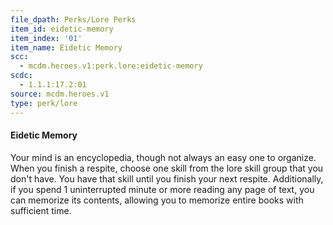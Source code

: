 ```yaml
---
file_dpath: Perks/Lore Perks
item_id: eidetic-memory
item_index: '01'
item_name: Eidetic Memory
scc:
  - mcdm.heroes.v1:perk.lore:eidetic-memory
scdc:
  - 1.1.1:17.2:01
source: mcdm.heroes.v1
type: perk/lore
---
```


#### Eidetic Memory

Your mind is an encyclopedia, though not always an easy one to organize. When you finish a respite, choose one skill from the lore skill group that you don't have. You have that skill until you finish your next respite. Additionally, if you spend 1 uninterrupted minute or more reading any page of text, you can memorize its contents, allowing you to memorize entire books with sufficient time.

